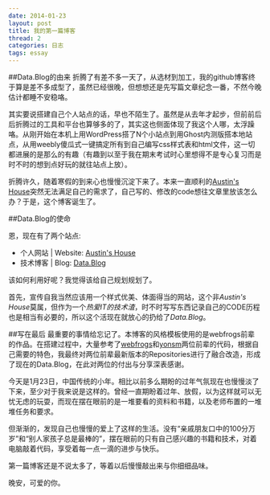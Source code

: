 ```yaml
---
date: 2014-01-23
layout: post
title: 我的第一篇博客
thread: 2
categories: 日志
tags: essay
---
```


##Data.Blog的由来
折腾了有差不多一天了，从选材到加工，我的github博客终于算是差不多成型了，虽然已经很晚，但想想还是先写篇文章纪念一番，不然今晚估计都睡不安稳咯。

其实要说搭建自己个人站点的话，早也不陌生了。虽然是从去年才起步，但前前后后折腾过的工具和平台也算够多的了，其实这也侧面体现了我这个人哪，太浮躁咯。从刚开始在本机上用WordPress搭了N个小站点到用Ghost内测版搭本地站点，从用weebly傻瓜式一键搞定所有到自己编写css样式表和html文件，这一切都进展的是那么的有趣（有趣到以至于我在期末考试时心里想得不是专心复习而是时不时的想到点好玩的就往站点上放）。

折腾许久，随着寒假的到来心也慢慢沉淀下来了。本来一直顺利的[Austin's House](http://hijiangtao.weebly.com/)突然无法满足自己的需求了，自己写的、修改的code想往文章里放该怎么办？于是，这个博客诞生了。

##Data.Blog的使命

恩，现在有了两个站点:

* 个人网站 | Website: [Austin's House](http://hijiangtao.weebly.com/)
* 技术博客 | Blog: [Data.Blog](http://hijiangtao.github.io/)

该如何利用好呢？我觉得该给自己规划规划了。

首先，宣传自我当然应该用一个样式优美、体面得当的网站，这个非*Austin's House*莫属，但作为一个*热爱IT的技术渣*，时不时写写东西记录自己的CODE历程也是相当有必要的，所以这个活现在就放心的扔给了*Data.Blog*。

##写在最后
最重要的事情给忘记了。本博客的风格模板使用的是webfrogs前辈的作品。在搭建过程中，大量参考了[webfrogs](http://webfrogs.me/)和[yonsm](http://yonsm.net/)两位前辈的代码，根据自己需要的特色，我最终对两位前辈最新版本的Repositories进行了融合改造，形成了现在的Data.Blog，在此对两位的付出与分享深表感谢。

今天是1月23日，中国传统的小年。相比以前多么期盼的过年气氛现在也慢慢淡了下来，至少对于我来说是这样的。曾经一直期盼着过年、放假，以为这样就可以无忧无虑的玩耍，而现在摆在眼前的是一堆要看的资料和书籍，以及老师布置的一堆堆任务和要求。

但渐渐的，发现自己也慢慢的爱上了这样的生活。没有“亲戚朋友口中的100分万岁”和“别人家孩子总是最棒的”，摆在眼前的只有自己感兴趣的书籍和技术，对着电脑敲着代码，享受着每一点一滴的进步与快乐。

第一篇博客还是不说太多了，等着以后慢慢敲出来与你细细品味。

晚安，可爱的你。
